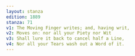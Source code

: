 ```yaml
---
layout: stanza
edition: 1889
stanza: 71
v1: The Moving Finger writes; and, having writ,
v2: Moves on: nor all your Piety nor Wit
v3: Shall lure it back to cancel half a Line,
v4: Nor all your Tears wash out a Word of it.
---
```

